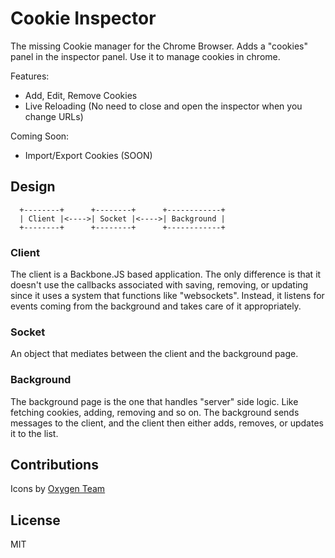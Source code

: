 # Cookie Inspector

The missing Cookie manager for the Chrome Browser. Adds a "cookies" panel in
the inspector panel. Use it to manage cookies in chrome.

Features:

- Add, Edit, Remove Cookies
- Live Reloading (No need to close and open the inspector when you change URLs)

Coming Soon:

- Import/Export Cookies (SOON)

## Design

```
  +--------+      +--------+      +------------+
  | Client |<---->| Socket |<---->| Background |
  +--------+      +--------+      +------------+
```

### Client

The client is a Backbone.JS based application. The only difference is
that it doesn't use the callbacks associated with saving, removing, or
updating since it uses a system that functions like "websockets".
Instead, it listens for events coming from the background and takes care
of it appropriately.

### Socket

An object that mediates between the client and the background page.

### Background

The background page is the one that handles "server" side logic. Like
fetching cookies, adding, removing and so on. The background sends
messages to the client, and the client then either adds, removes, or
updates it to the list.

## Contributions

Icons by [Oxygen Team](http://www.oxygen-icons.org/)

## License

MIT
